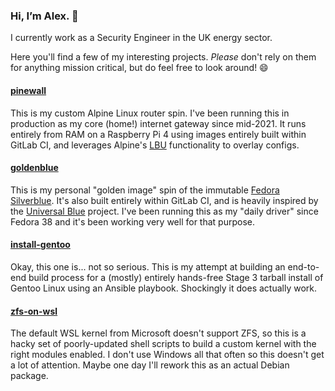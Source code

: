 ### Hi, I’m Alex. 👋

I currently work as a Security Engineer in the UK energy sector.

Here you'll find a few of my interesting projects. _Please_ don't rely on them for anything mission critical, but do feel free to look around! 😄

#### [pinewall](https://github.com/alexhaydock/pinewall)
This is my custom Alpine Linux router spin. I've been running this in production as my core (home!) internet gateway since mid-2021. It runs entirely from RAM on a Raspberry Pi 4 using images entirely built within GitLab CI, and leverages Alpine's [LBU](https://wiki.alpinelinux.org/wiki/Alpine_local_backup) functionality to overlay configs.

#### [goldenblue](https://github.com/alexhaydock/goldenblue)
This is my personal "golden image" spin of the immutable [Fedora Silverblue](https://fedoraproject.org/atomic-desktops/silverblue/). It's also built entirely within GitLab CI, and is heavily inspired by the [Universal Blue](https://universal-blue.org/) project. I've been running this as my "daily driver" since Fedora 38 and it's been working very well for that purpose.

#### [install-gentoo](https://github.com/alexhaydock/install-gentoo)
Okay, this one is... not so serious. This is my attempt at building an end-to-end build process for a (mostly) entirely hands-free Stage 3 tarball install of Gentoo Linux using an Ansible playbook. Shockingly it does actually work.

#### [zfs-on-wsl](https://github.com/alexhaydock/zfs-on-wsl)
The default WSL kernel from Microsoft doesn't support ZFS, so this is a hacky set of poorly-updated shell scripts to build a custom kernel with the right modules enabled. I don't use Windows all that often so this doesn't get a lot of attention. Maybe one day I'll rework this as an actual Debian package.
